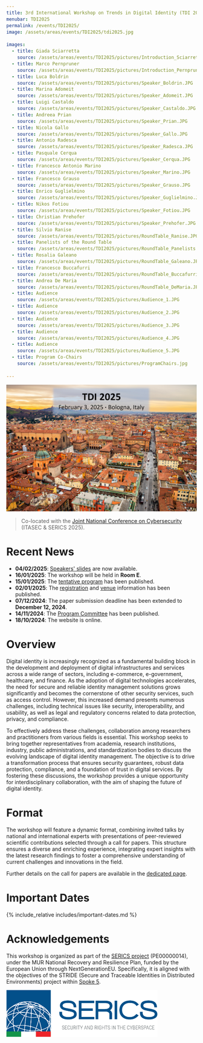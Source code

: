 ```yaml
---
title: 3rd International Workshop on Trends in Digital Identity (TDI 2025)
menubar: TDI2025
permalink: /events/TDI2025/
image: /assets/areas/events/TDI2025/tdi2025.jpg

images:
  - title: Giada Sciarretta
    source: /assets/areas/events/TDI2025/pictures/Introduction_Sciarretta.jpg
  - title: Marco Pernpruner
    source: /assets/areas/events/TDI2025/pictures/Introduction_Pernpruner.jpg
  - title: Luca Boldrin
    source: /assets/areas/events/TDI2025/pictures/Speaker_Boldrin.JPG
  - title: Marina Adomeit
    source: /assets/areas/events/TDI2025/pictures/Speaker_Adomeit.JPG
  - title: Luigi Castaldo
    source: /assets/areas/events/TDI2025/pictures/Speaker_Castaldo.JPG
  - title: Andreea Prian
    source: /assets/areas/events/TDI2025/pictures/Speaker_Prian.JPG
  - title: Nicola Gallo
    source: /assets/areas/events/TDI2025/pictures/Speaker_Gallo.JPG
  - title: Antonio Radesca
    source: /assets/areas/events/TDI2025/pictures/Speaker_Radesca.JPG
  - title: Pasquale Cerqua
    source: /assets/areas/events/TDI2025/pictures/Speaker_Cerqua.JPG
  - title: Francesco Antonio Marino
    source: /assets/areas/events/TDI2025/pictures/Speaker_Marino.JPG
  - title: Francesco Grauso
    source: /assets/areas/events/TDI2025/pictures/Speaker_Grauso.JPG
  - title: Enrico Guglielmino
    source: /assets/areas/events/TDI2025/pictures/Speaker_Guglielmino.JPG
  - title: Nikos Fotiou
    source: /assets/areas/events/TDI2025/pictures/Speaker_Fotiou.JPG
  - title: Christian Prehofer
    source: /assets/areas/events/TDI2025/pictures/Speaker_Prehofer.JPG
  - title: Silvio Ranise
    source: /assets/areas/events/TDI2025/pictures/RoundTable_Ranise.JPG
  - title: Panelists of the Round Table
    source: /assets/areas/events/TDI2025/pictures/RoundTable_Panelists.JPG
  - title: Rosalia Galeano
    source: /assets/areas/events/TDI2025/pictures/RoundTable_Galeano.JPG
  - title: Francesco Buccafurri
    source: /assets/areas/events/TDI2025/pictures/RoundTable_Buccafurri.JPG
  - title: Andrea De Maria
    source: /assets/areas/events/TDI2025/pictures/RoundTable_DeMaria.JPG
  - title: Audience
    source: /assets/areas/events/TDI2025/pictures/Audience_1.JPG
  - title: Audience
    source: /assets/areas/events/TDI2025/pictures/Audience_2.JPG
  - title: Audience
    source: /assets/areas/events/TDI2025/pictures/Audience_3.JPG
  - title: Audience
    source: /assets/areas/events/TDI2025/pictures/Audience_4.JPG
  - title: Audience
    source: /assets/areas/events/TDI2025/pictures/Audience_5.JPG
  - title: Program Co-Chairs
    source: /assets/areas/events/TDI2025/pictures/ProgramChairs.jpg

---
```


<img class="image-centered" src="/assets/areas/events/TDI2025/tdi2025.jpg" />

<blockquote>
<p>Co-located with the <a href="https://itasec.it/">Joint National Conference on Cybersecurity</a> (ITASEC & SERICS 2025).</p>
</blockquote>

# Recent News
- **04/02/2025**: [Speakers' slides](program) are now available.
- **16/01/2025**: The workshop will be held in **Room E**.
- **15/01/2025**: The [tentative program](program) has been published.
- **02/01/2025**: The [registration](registration) and [venue](venue) information has been published.
- **07/12/2024**: The paper submission deadline has been extended to **December 12, 2024**.
- **14/11/2024**: The [Program Committee](committees) has been published.
- **18/10/2024**: The website is online.

# Overview
Digital identity is increasingly recognized as a fundamental building block in the development and deployment of digital infrastructures and services across a wide range of sectors, including e-commerce, e-government, healthcare, and finance. As the adoption of digital technologies accelerates, the need for secure and reliable identity management solutions grows significantly and becomes the cornerstone of other security services, such as access control. However, this increased demand presents numerous challenges, including technical issues like security, interoperability, and usability, as well as legal and regulatory concerns related to data protection, privacy, and compliance.

To effectively address these challenges, collaboration among researchers and practitioners from various fields is essential. This workshop seeks to bring together representatives from academia, research institutions, industry, public administrations, and standardization bodies to discuss the evolving landscape of digital identity management. The objective is to drive a transformation process that ensures security guarantees, robust data protection, compliance, and a foundation of trust in digital services. By fostering these discussions, the workshop provides a unique opportunity for interdisciplinary collaboration, with the aim of shaping the future of digital identity.

# Format
The workshop will feature a dynamic format, combining invited talks by national and international experts with presentations of peer-reviewed scientific contributions selected through a call for papers. This structure ensures a diverse and enriching experience, integrating expert insights with the latest research findings to foster a comprehensive understanding of current challenges and innovations in the field.

Further details on the call for papers are available in the [dedicated page](call-for-papers).

# Important Dates
{% include_relative includes/important-dates.md %}

# Acknowledgements
This workshop is organized as part of the [SERICS project](https://serics.eu/) (PE00000014), under the MUR National Recovery and Resilience Plan, funded by the European Union through NextGenerationEU. Specifically, it is aligned with the objectives of the STRIDE (Secure and Traceable Identities in Distributed Environments) project within [Spoke 5](https://serics.eu/services/spoke-5-crittografia-sicurezza-sistemi-distribuiti/).

<a href="https://serics.eu/">
  <img class="image-centered" width="400px" src="/assets/images/logos/SERICS.png" />
</a>